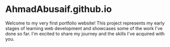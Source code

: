 # AhmadAbusaif.github.io
Welcome to my very first portfolio website! This project represents my early stages of learning web development and showcases some of the work I've done so far. I'm excited to share my journey and the skills I've acquired with you.
